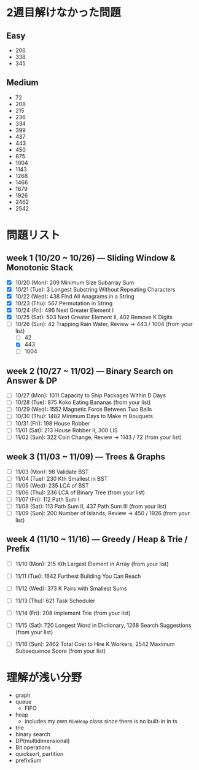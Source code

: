 # 2週目解けなかった問題
## Easy
- 206
- 338
- 345

## Medium
- 72
- 208
- 215
- 236
- 334
- 399
- 437
- 443
- 450
- 875
- 1004
- 1143
- 1268
- 1466
- 1679
- 1926
- 2462
- 2542


# 問題リスト

## week 1 (10/20 ~ 10/26) — Sliding Window & Monotonic Stack
- [x] 10/20 (Mon): 209 Minimum Size Subarray Sum
- [x] 10/21 (Tue): 3 Longest Substring Without Repeating Characters
- [x] 10/22 (Wed): 438 Find All Anagrams in a String
- [x] 10/23 (Thu): 567 Permutation in String
- [x] 10/24 (Fri): 496 Next Greater Element I
- [x] 10/25 (Sat): 503 Next Greater Element II, 402 Remove K Digits
- [ ] 10/26 (Sun): 42 Trapping Rain Water, Review → 443 / 1004 (from your list)
  - [ ] 42
  - [x] 443
  - [ ] 1004

## week 2 (10/27 ~ 11/02) — Binary Search on Answer & DP
- [ ] 10/27 (Mon): 1011 Capacity to Ship Packages Within D Days
- [ ] 10/28 (Tue): 875 Koko Eating Bananas (from your list)
- [ ] 10/29 (Wed): 1552 Magnetic Force Between Two Balls
- [ ] 10/30 (Thu): 1482 Minimum Days to Make m Bouquets
- [ ] 10/31 (Fri): 198 House Robber
- [ ] 11/01 (Sat): 213 House Robber II, 300 LIS
- [ ] 11/02 (Sun): 322 Coin Change, Review → 1143 / 72 (from your list)

## week 3 (11/03 ~ 11/09) — Trees & Graphs
- [ ] 11/03 (Mon): 98 Validate BST
- [ ] 11/04 (Tue): 230 Kth Smallest in BST
- [ ] 11/05 (Wed): 235 LCA of BST
- [ ] 11/06 (Thu): 236 LCA of Binary Tree (from your list)
- [ ] 11/07 (Fri): 112 Path Sum I
- [ ] 11/08 (Sat): 113 Path Sum II, 437 Path Sum III (from your list)
- [ ] 11/09 (Sun): 200 Number of Islands, Review → 450 / 1926 (from your list)

## week 4 (11/10 ~ 11/16) — Greedy / Heap & Trie / Prefix
- [ ] 11/10 (Mon): 215 Kth Largest Element in Array (from your list)
- [ ] 11/11 (Tue): 1642 Furthest Building You Can Reach
- [ ] 11/12 (Wed): 373 K Pairs with Smallest Sums
- [ ] 11/13 (Thu): 621 Task Scheduler
- [ ] 11/14 (Fri): 208 Implement Trie (from your list)
- [ ] 11/15 (Sat): 720 Longest Word in Dictionary, 1268 Search Suggestions (from your list)
- [ ] 11/16 (Sun): 2462 Total Cost to Hire K Workers, 2542 Maximum Subsequence Score (from your list)


# 理解が浅い分野
- graph
- queue
  - FIFO
- heap
  - includes my own `MinHeap` class since there is no built-in in ts
- trie
- binary search
- DP(multidimensional)
- Bit operations
- quicksort, partition
- prefixSum

